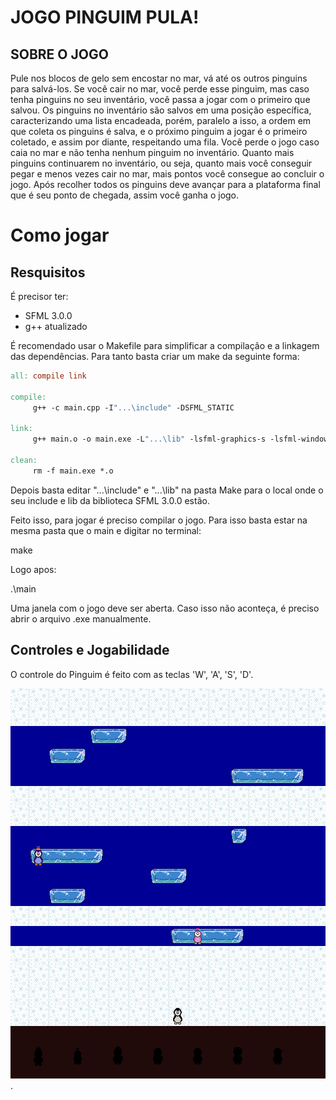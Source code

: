 # JOGO PINGUIM PULA!

## SOBRE O JOGO

Pule nos blocos de gelo sem encostar no mar, vá até os outros pinguins para salvá-los. Se você cair no mar, você perde esse pinguim, mas caso tenha pinguins no seu inventário, você passa a jogar com o primeiro que salvou. Os pinguins no inventário são salvos em uma posição específica, caracterizando uma lista encadeada, porém, paralelo a isso, a ordem em que coleta os pinguins é salva, e o próximo pinguim a jogar é o primeiro coletado, e assim por diante, respeitando uma fila. Você perde o jogo caso caia no mar e não tenha nenhum pinguim no inventário. Quanto mais pinguins continuarem no inventário, ou seja, quanto mais você conseguir pegar e menos vezes cair no mar, mais pontos você consegue ao concluir o jogo. Após recolher todos os pinguins deve avançar para a plataforma final que é seu ponto de chegada, assim você ganha o jogo.

# Como jogar

## Resquisitos

 É precisor ter:
 - SFML 3.0.0
 - g++ atualizado

É recomendado usar o Makefile para simplificar a compilação e a linkagem das dependências. Para tanto basta criar um make da seguinte forma:

```makefile
all: compile link

compile:  
     g++ -c main.cpp -I"...\include" -DSFML_STATIC

link:  
     g++ main.o -o main.exe -L"...\lib" -lsfml-graphics-s -lsfml-window-s -lsfml-system-s -lopengl32 -lfreetype -lwinmm -lgdi32 -mwindows

clean:  
     rm -f main.exe *.o  
```

Depois basta editar "...\include" e "...\lib" na pasta Make para o local onde o seu include e lib da biblioteca SFML 3.0.0 estão.

Feito isso, para jogar é preciso compilar o jogo. Para isso basta estar na mesma pasta que o main e digitar no terminal:

make

Logo apos:

.\main

Uma janela com o jogo deve ser aberta. Caso isso não aconteça, é preciso abrir o arquivo .exe manualmente.

## Controles e Jogabilidade

O controle do Pinguim é feito com as teclas 'W', 'A', 'S', 'D'.

![Imagem Inicial Simples](./Imagens_Jogo/Inicio_Simples_1.png).

